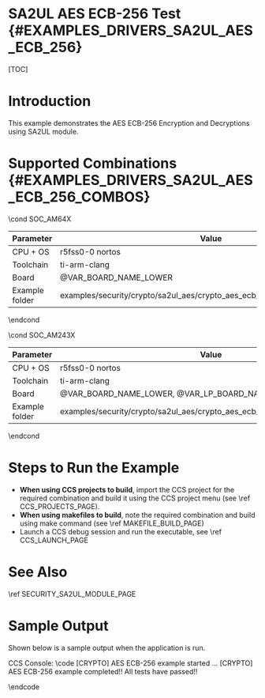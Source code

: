# SA2UL AES ECB-256 Test {#EXAMPLES_DRIVERS_SA2UL_AES_ECB_256}

[TOC]

# Introduction

This example demonstrates the AES ECB-256 Encryption and Decryptions using SA2UL module.

# Supported Combinations {#EXAMPLES_DRIVERS_SA2UL_AES_ECB_256_COMBOS}

\cond SOC_AM64X

 Parameter      | Value
 ---------------|-----------
 CPU + OS       | r5fss0-0 nortos
 Toolchain      | ti-arm-clang
 Board          | @VAR_BOARD_NAME_LOWER
 Example folder | examples/security/crypto/sa2ul_aes/crypto_aes_ecb_256/crypto_aes_ecb_256.c

\endcond

\cond SOC_AM243X

 Parameter      | Value
 ---------------|-----------
 CPU + OS       | r5fss0-0 nortos
 Toolchain      | ti-arm-clang
 Board          | @VAR_BOARD_NAME_LOWER, @VAR_LP_BOARD_NAME_LOWER
 Example folder | examples/security/crypto/sa2ul_aes/crypto_aes_ecb_256/crypto_aes_ecb_256.c

\endcond

# Steps to Run the Example

- **When using CCS projects to build**, import the CCS project for the required combination
  and build it using the CCS project menu (see \ref CCS_PROJECTS_PAGE).
- **When using makefiles to build**, note the required combination and build using
  make command (see \ref MAKEFILE_BUILD_PAGE)
- Launch a CCS debug session and run the executable, see \ref CCS_LAUNCH_PAGE

# See Also

\ref SECURITY_SA2UL_MODULE_PAGE

# Sample Output

Shown below is a sample output when the application is run.


CCS Console:
\code
[CRYPTO] AES ECB-256 example started ...
[CRYPTO] AES ECB-256 example completed!!
All tests have passed!!

\endcode


